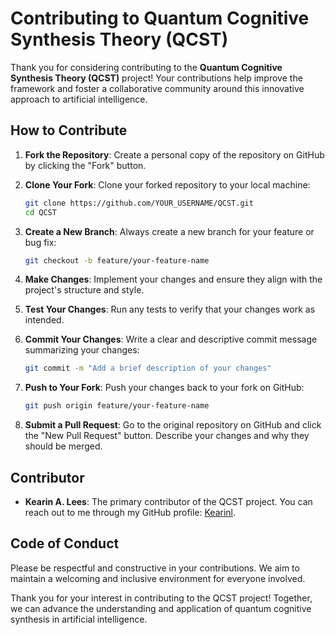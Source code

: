 # Contributing to Quantum Cognitive Synthesis Theory (QCST)

Thank you for considering contributing to the **Quantum Cognitive Synthesis Theory (QCST)** project! Your contributions help improve the framework and foster a collaborative community around this innovative approach to artificial intelligence.

## How to Contribute

1. **Fork the Repository**: Create a personal copy of the repository on GitHub by clicking the "Fork" button.

2. **Clone Your Fork**: Clone your forked repository to your local machine:
   ```bash
   git clone https://github.com/YOUR_USERNAME/QCST.git
   cd QCST
   ```

3. **Create a New Branch**: Always create a new branch for your feature or bug fix:
   ```bash
   git checkout -b feature/your-feature-name
   ```

4. **Make Changes**: Implement your changes and ensure they align with the project's structure and style.

5. **Test Your Changes**: Run any tests to verify that your changes work as intended.

6. **Commit Your Changes**: Write a clear and descriptive commit message summarizing your changes:
   ```bash
   git commit -m "Add a brief description of your changes"
   ```

7. **Push to Your Fork**: Push your changes back to your fork on GitHub:
   ```bash
   git push origin feature/your-feature-name
   ```

8. **Submit a Pull Request**: Go to the original repository on GitHub and click the "New Pull Request" button. Describe your changes and why they should be merged.

## Contributor

- **Kearin A. Lees**: The primary contributor of the QCST project. You can reach out to me through my GitHub profile: [Kearinl](https://github.com/Kearinl).

## Code of Conduct

Please be respectful and constructive in your contributions. We aim to maintain a welcoming and inclusive environment for everyone involved.

Thank you for your interest in contributing to the QCST project! Together, we can advance the understanding and application of quantum cognitive synthesis in artificial intelligence.

